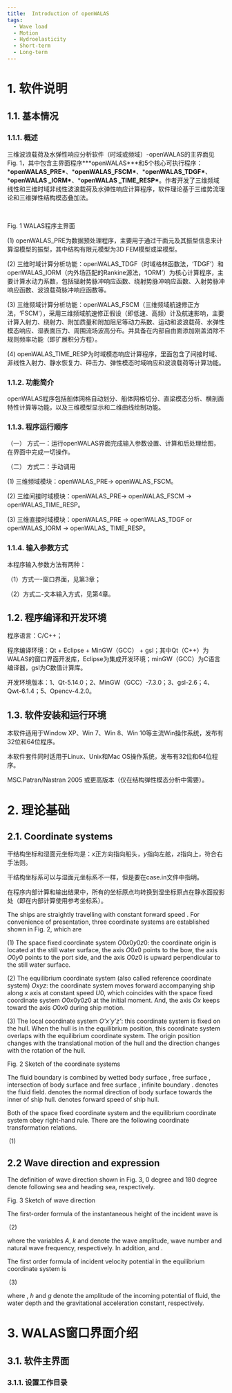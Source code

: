 ```yaml
---
title:  Introduction of openWALAS
tags:
  - Wave load
  - Motion
  - Hydroelasticity
  - Short-term
  - Long-term
---
```


# 1. 软件说明

## 1.1. 基本情况

### 1.1.1.   概述

三维波浪载荷及水弹性响应分析软件（时域或频域）-openWALAS的主界面见Fig. 1，其中包含主界面程序***openWALAS\***和5个核心可执行程序：***openWALAS_PRE\***、***openWALAS_FSCM\***、***openWALAS_TDGF\***、***openWALAS _IORM\***、***openWALAS _TIME_RESP\***。作者开发了三维频域线性和三维时域非线性波浪载荷及水弹性响应计算程序，软件理论基于三维势流理论和三维弹性结构模态叠加法。

​                               

Fig. 1 WALAS程序主界面

(1)  openWALAS_PRE为数据预处理程序，主要用于通过干面元及其振型信息来计算湿模型的振型，其中结构有限元模型为3D FEM模型或梁模型。

(2)  三维时域计算分析功能：openWALAS_TDGF（时域格林函数法，‘TDGF’）和openWALAS_IORM（内外场匹配的Rankine源法，‘IORM’）为核心计算程序，主要计算水动力系数，包括辐射势脉冲响应函数、绕射势脉冲响应函数、入射势脉冲响应函数、波浪载荷脉冲响应函数等。

(3)  三维频域计算分析功能：openWALAS_FSCM（三维频域航速修正方法，‘FSCM’），采用三维频域航速修正假设（即低速、高频）计及航速影响，主要计算入射力、绕射力、附加质量和附加阻尼等动力系数、运动和波浪载荷、水弹性模态响应、湿表面压力、周围流场波高分布。并具备在内部自由面添加刚盖消除不规则频率功能（即扩展积分方程）。

(4)  openWALAS_TIME_RESP为时域模态响应计算程序，里面包含了间接时域、非线性入射力、静水恢复力、砰击力、弹性模态时域响应和波浪载荷等计算功能。

### 1.1.2.   功能简介

openWALAS程序包括船体网格自动划分、船体网格切分、直梁模态分析、横剖面特性计算等功能，以及三维模型显示和二维曲线绘制功能。

### 1.1.3.   程序运行顺序

（一）  方式一：运行openWALAS界面完成输入参数设置、计算和后处理绘图，在界面中完成一切操作。

（二）  方式二：手动调用

(1)  三维频域模块：openWALAS_PRE-> openWALAS_FSCM。

(2)  三维间接时域模块：openWALAS_PRE-> openWALAS_FSCM -> openWALAS_TIME_RESP。

(3)  三维直接时域模块：openWALAS_PRE -> openWALAS_TDGF or openWALAS_IORM -> openWALAS_ TIME_RESP。

### 1.1.4.   输入参数方式

本程序输入参数方法有两种：

（1）方式一-窗口界面，见第3章；

（2）方式二-文本输入方式，见第4章。

## 1.2. 程序编译和开发环境

程序语言：C/C++；

程序编译环境：Qt + Eclipse + MinGW（GCC） + gsl；其中Qt（C++）为WALAS的窗口界面开发库，Eclipse为集成开发环境；minGW（GCC）为C语言编译器，gsl为C数值计算库。

开发环境版本：1、Qt-5.14.0；2、MinGW（GCC）-7.3.0；3、gsl-2.6；4、Qwt-6.1.4；5、Opencv-4.2.0。

## 1.3. 软件安装和运行环境

本软件适用于Window XP、Win 7、Win 8、Win 10等主流Win操作系统，发布有32位和64位程序。

本软件套件同时适用于Linux、Unix和Mac OS操作系统，发布有32位和64位程序。

MSC.Patran/Nastran 2005 或更高版本（仅在结构弹性模态分析中需要）。



 

 

# 2. 理论基础

## 2.1. Coordinate systems

干结构坐标和湿面元坐标均是：*x*正方向指向船头，*y*指向左舷，*z*指向上，符合右手法则。

干结构坐标系可以与湿面元坐标系不一样，但是要在case.in文件中指明。

在程序内部计算和输出结果中，所有的坐标原点均转换到湿坐标原点在静水面投影处（即在内部计算使用参考坐标系）。

The ships are straightly travelling with constant forward speed   . For convenience of presentation, three coordinate systems are established shown in Fig. 2, which are

(1) The space fixed coordinate system *O*0*x*0*y*0*z*0: the coordinate origin is located at the still water surface, the axis *O*0*x*0 points to the bow, the axis *O*0*y*0 points to the port side, and the axis *O*0*z*0 is upward perpendicular to the still water surface.

(2) The equilibrium coordinate system (also called reference coordinate system) *Oxyz*: the coordinate system moves forward accompanying ship along *x* axis at constant speed *U*0, which coincides with the space fixed coordinate system *O*0*x*0*y*0*z*0 at the initial moment. And, the axis *Ox* keeps toward the axis *O*0*x*0 during ship motion.

(3) The local coordinate system *O’x’y’z’*: this coordinate system is fixed on the hull. When the hull is in the equilibrium position, this coordinate system overlaps with the equilibrium coordinate system. The origin position changes with the translational motion of the hull and the direction changes with the rotation of the hull.

 

Fig. 2 Sketch of the coordinate systems

The fluid boundary is combined by wetted body surface   , free surface  , intersection of body surface and free surface   , infinite boundary   .   denotes the fluid field.   denotes the normal direction of body surface towards the inner of ship hull.   denotes forward speed of ship hull.

Both of the space fixed coordinate system and the equilibrium coordinate system obey right-hand rule. There are the following coordinate transformation relations.

​         (1)

## 2.2 Wave direction and expression

The definition of wave direction   shown in Fig. 3, 0 degree and 180 degree denote following sea and heading sea, respectively.

 

Fig. 3 Sketch of wave direction

The first-order formula of the instantaneous height of the incident wave is

​               (2)

where the variables *A*, *k* and   denote the wave amplitude, wave number and natural wave frequency, respectively. In addition,   and   .

The first order formula of incident velocity potential   in the equilibrium coordinate system is

​     (3)

where   , *h* and *g* denote the amplitude of the incoming potential of fluid, the water depth and the gravitational acceleration constant, respectively.



 

# 3. WALAS窗口界面介绍

## 3.1. 软件主界面

### 3.1.1.   设置工作目录

 


